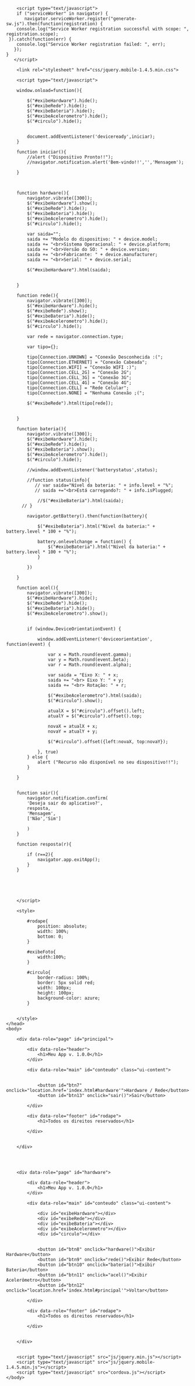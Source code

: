 <!DOCTYPE html>
<html>
    <head>
        <meta charset="utf-8">
        <meta name="viewport" content="initial-scale=1, maximum-scale=1, user-scalable=no, width=device-width">
        <title>Meu App v 1.0.0</title>
        <link rel="manifest" href="manifest.json">
	 
	    
        <script type="text/javascript">
        if ("serviceWorker" in navigator) {
           navigator.serviceWorker.register("generate-sw.js").then(function(registration) {
	    console.log("Service Worker registration successful with scope: ", registration.scope);
	 }).catch(function(err) {
	    console.log("Service Worker registration failed: ", err);
	   });
	}
       </script>
        
        <link rel="stylesheet" href="css/jquery.mobile-1.4.5.min.css">
        
        <script type="text/javascript">
        
        window.onload=function(){

            $("#exibeHardware").hide();
            $("#exibeRede").hide();
            $("#exibeBateria").hide();
            $("#exibeAcelerometro").hide();
            $("#circulo").hide();
            
            
            document.addEventListener('deviceready',iniciar);
        }
        
        function iniciar(){
            //alert ("Dispositivo Pronto!!");
            //navigator.notification.alert('Bem-vindo!!','','Mensagem');

        }
            

        
        function hardware(){
            navigator.vibrate([300]);
            $("#exibeHardware").show();
            $("#exibeRede").hide();
            $("#exibeBateria").hide();
            $("#exibeAcelerometro").hide();
            $("#circulo").hide();
            
            var saida="";
            saida += "Modelo do dispositivo: " + device.model;
            saida += "<br>Sistema Operacional: " + device.platform;
            saida += "<br>Versão do SO: " + device.version;
            saida += "<br>Fabricante: " + device.manufacturer;
            saida += "<br>Serial: " + device.serial;
            
            $("#exibeHardware").html(saida);
            
            
        }
            
        function rede(){
            navigator.vibrate([300]);
            $("#exibeHardware").hide();
            $("#exibeRede").show();
            $("#exibeBateria").hide();
            $("#exibeAcelerometro").hide();
            $("#circulo").hide();
            
            var rede = navigator.connection.type;
            
            var tipo={};
            
            tipo[Connection.UNKOWN] = "Conexão Desconhecida :(";
            tipo[Connection.ETHERNET] = "Conexão Cabeada";
            tipo[Connection.WIFI] = "Conexão WIFI :)";
            tipo[Connection.CELL_2G] = "Conexão 2G";
            tipo[Connection.CELL_3G] = "Conexão 3G";
            tipo[Connection.CELL_4G] = "Conexão 4G";
            tipo[Connection.CELL] = "Rede Celular";
            tipo[Connection.NONE] = "Nenhuma Conexão ;(";
            
            $("#exibeRede").html(tipo[rede]);
            
            
        }
            
        function bateria(){
            navigator.vibrate([300]);
            $("#exibeHardware").hide();
            $("#exibeRede").hide();
            $("#exibeBateria").show();
            $("#exibeAcelerometro").hide();
            $("#circulo").hide();
            
            //window.addEventListener('batterystatus',status);
            
            //function status(info){
               // var saida="Nível da bateria: " + info.level + "%";
               // saida +="<br>Está carregando?: " + info.isPlugged;
                
                //$("#exibeBateria").html(saida);
          // }
            
            navigator.getBattery().then(function(battery){
                
                $("#exibeBateria").html("Nível da bateria:" + battery.level * 100 + "%");
                
                battery.onlevelchange = function() {
                    $("#exibeBateria").html("Nível da bateria:" + battery.level * 100 + "%");
                }
                
            })
            
        }
            
        function acel(){
            navigator.vibrate([300]);
            $("#exibeHardware").hide();
            $("#exibeRede").hide();
            $("#exibeBateria").hide();
            $("#exibeAcelerometro").show();
            
            
            if (window.DeviceOrientationEvent) {
                
                window.addEventListener('deviceorientation', function(event) {
                    
                    var x = Math.round(event.gamma);
                    var y = Math.round(event.beta);
                    var r = Math.round(event.alpha);
                    
                    var saida = "Eixo X: " + x;
                    saida += "<br> Eixo Y: " + y;
                    saida += "<br> Rotação: " + r;
                    
                    $("#exibeAcelerometro").html(saida);
                    $("#circulo").show();
                    
                    atualX = $("#circulo").offset().left;
                    atualY = $("#circulo").offset().top;
                    
                    novaX = atualX + x;
                    novaY = atualY + y;
                    
                    $("#circulo").offset({left:novaX, top:novaY});
                    
                }, true)
            } else {
                alert ("Recurso não disponível no seu dispositivo!!");
            }
                
        }
            
            
        function sair(){
            navigator.notification.confirm(
            'Deseja sair do aplicativo?',
            resposta,
            'Mensagem',
            ['Não','Sim']
            
            )
        }
            
        function resposta(r){
            
            if (r==2){
                navigator.app.exitApp();
            }
        }
            
            
        
 
        
        </script>
        
        <style>
        
            #rodape{
                position: absolute;
                width: 100%;
                bottom: 0;
            }
            
            #exibeFoto{
                width:100%;
            }
            
            #circulo{
                border-radius: 100%;
                border: 5px solid red;
                width: 100px;
                height: 100px;
                background-color: azure;
            }
        
        
        </style>
    </head>
    <body>
        
        <div data-role="page" id="principal">
        
            <div data-role="header">
                <h1>Meu App v. 1.0.0</h1>
            </div>
            
            <div data-role="main" id="conteudo" class="ui-content">
                

                <button id="btn7" onclick="location.href='index.html#hardware'">Hardware / Rede</button>
                <button id="btn13" onclick="sair()">Sair</button>
            
            </div>
            
            <div data-role="footer" id="rodape">
                <h1>Todos os direitos reservados</h1>
            
            </div>
        
        
        </div>
        

        
        
        <div data-role="page" id="hardware">
        
            <div data-role="header">
                <h1>Meu App v. 1.0.0</h1>
            </div>
            
            <div data-role="main" id="conteudo" class="ui-content">
                
                <div id="exibeHardware"></div>
                <div id="exibeRede"></div>
                <div id="exibeBateria"></div>
                <div id="exibeAcelerometro"></div>
                <div id="circulo"></div>
                
                
                <button id="btn8" onclick="hardware()">Exibir Hardware</button>
                <button id="btn9" onclick="rede()">Exibir Rede</button>
                <button id="btn10" onclick="bateria()">Exibir Bateria</button>
                <button id="btn11" onclick="acel()">Exibir Acelerômetro</button>
                <button id="btn12" onclick="location.href='index.html#principal'">Voltar</button>
            
            </div>
            
            <div data-role="footer" id="rodape">
                <h1>Todos os direitos reservados</h1>
            
            </div>
        
        
        </div>
        
        
        <script type="text/javascript" src="js/jquery.min.js"></script>
        <script type="text/javascript" src="js/jquery.mobile-1.4.5.min.js"></script>
        <script type="text/javascript" src="cordova.js"></script>
    </body>
</html>